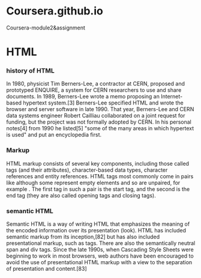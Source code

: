 # Coursera.github.io
Coursera-module2&amp;assignment 
<!DOCTYPE html>
<html>
<head>
<link rel="stylesheet" href="dex.css">
<title></title>
</head>
<body>
<h1>HTML </h1>
<div class="d1"> <h3> history of HTML</h3>
<p>
In 1980, physicist Tim Berners-Lee, a contractor at CERN, proposed and prototyped ENQUIRE, a system for CERN researchers to use and share documents. In 1989, Berners-Lee wrote a memo proposing an Internet-based hypertext system.[3] Berners-Lee specified HTML and wrote the browser and server software in late 1990. That year, Berners-Lee and CERN data systems engineer Robert Cailliau collaborated on a joint request for funding, but the project was not formally adopted by CERN. In his personal notes[4] from 1990 he listed[5] "some of the many areas in which hypertext is used" and put an encyclopedia first.</p>


</div>

<div class="d2">
<h3>Markup</h3>

<p>
HTML markup consists of several key components, including those called tags (and their attributes), character-based data types, character references and entity references. HTML tags most commonly come in pairs like  although some represent empty elements and so are unpaired, for example <img>. The first tag in such a pair is the start tag, and the second is the end tag (they are also called opening tags and closing tags).</p>

</div>
<div class="d3"> <h3> semantic HTML</h3>
<p>
Semantic HTML is a way of writing HTML that emphasizes the meaning of the encoded information over its presentation (look). HTML has included semantic markup from its inception,[82] but has also included presentational markup, such as tags. There are also the semantically neutral span and div tags. Since the late 1990s, when Cascading Style Sheets were beginning to work in most browsers, web authors have been encouraged to avoid the use of presentational HTML markup with a view to the separation of presentation and content.[83]
</p>
</body>
</html>
